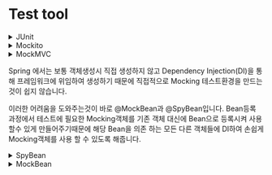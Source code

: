 # Test tool

<details><summary>JUnit</summary>

https://ko.wikipedia.org/wiki/JUnit

JUnit은 자바 언어용으로 개발된 테스트 프레임워크로, 자바 애플리케이션에서 **단위(Unit)** 테스트를 쉽게 작성하고 실행할 수 있도록 도와주는 도구입니다.

JUnit은 개발자들이 코드의 품질을 향상시키고 소프트웨어를 안정적으로 유지보수할 수 있도록 돕는데 사용됩니다. 다음은 JUnit의 주요 특징과 사용법에 대한 간략한 설명입니다:

### JUnit의 주요 특징:

1. **애노테이션 기반:**
    - JUnit은 애노테이션을 사용하여 테스트 메소드를 식별하고 실행합니다. `@Test` 애노테이션은 테스트 메소드를 정의할 때 사용됩니다.

2. **단정문(assertions):**
    - 테스트 결과를 평가하기 위해 JUnit은 단정문(assertions)을 제공합니다. 예상 결과와 실제 결과를 비교하여 테스트를 평가할 수 있습니다.

3. **테스트 픽스처(Test Fixture):**
    - `@Before` 및 `@After` 애노테이션을 사용하여 각각 테스트 메소드가 실행되기 전과 후에 필요한 설정 또는 정리 작업을 수행할 수 있습니다.

4. **테스트 스위트(Test Suite):**
    - 여러 테스트 케이스를 그룹화하여 한 번에 실행할 수 있는 테스트 스위트를 만들 수 있습니다.

5. **파라미터화된 테스트(Parameterized Tests):**
    - `@RunWith(Parameterized.class)`를 사용하여 동일한 테스트를 여러 다른 입력 값으로 반복적으로 실행할 수 있습니다.

6. **테스트 결과 리포트:**
    - 테스트 실행 후에는 테스트 결과를 보고하는 리포트를 생성할 수 있습니다.

### JUnit 사용법:

1. **테스트 클래스 생성:**
    - JUnit 테스트 클래스는 테스트 메소드를 포함하는 일반적인 자바 클래스입니다. 테스트 클래스는 `@Test` 애노테이션으로 표시된 테스트 메소드를 포함합니다.

    ```java
    import org.junit.Test;

    public class MyTest {
        @Test
        public void myTestMethod() {
            // 테스트 로직 작성
        }
    }
    ```

2. **단정문 활용:**
    - `assertEquals`, `assertTrue`, `assertFalse` 등의 단정문을 사용하여 예상 결과와 실제 결과를 비교하여 테스트를 수행합니다.

    ```java
    import static org.junit.Assert.assertEquals;

    public class MyTest {
        @Test
        public void testAddition() {
            int result = Calculator.add(2, 3);
            assertEquals(5, result);
        }
    }
    ```

3. **테스트 실행:**
    - IDE나 빌드 도구(예: Maven, Gradle)에서 JUnit 테스트를 실행할 수 있습니다. 테스트 결과는 성공, 실패, 또는 에러로 표시됩니다.

JUnit은 단위 테스트의 자동화와 반복적인 테스트 수행을 통해 개발자가 소프트웨어의 안정성과 신뢰성을 유지할 수 있도록 도와줍니다. 이는 개발 프로세스를 안정화하고 소프트웨어를 효과적으로 유지보수하는 데 도움이
됩니다.
</details>
<details><summary>Mockito</summary>

[Mockito 위키 - 한글버전](https://github.com/mockito/mockito/wiki/Mockito-features-in-Korean)

- given()
- verify()

</details>
<details><summary>MockMVC</summary>

`MockMvc`는 스프링 프레임워크에서 제공하는 테스트용 클래스로, 컨트롤러 테스트를 위해 가상의 HTTP 요청을 생성하고, 컨트롤러의 응답을 검증하는 데 사용됩니다. 이는 실제 웹 서버를 띄우지 않고도 스프링
MVC 컨트롤러를 테스트할 수 있도록 도와줍니다.

일반적으로 스프링 부트 애플리케이션의 통합 테스트에서 `MockMvc`를 사용하여 다음과 같은 작업을 수행할 수 있습니다:

1. **HTTP 요청 생성**: `MockMvcRequestBuilders` 클래스를 사용하여 GET, POST, PUT, DELETE 등 다양한 HTTP 요청을 생성할 수 있습니다.

2. **HTTP 응답 검증**: `ResultMatcher`를 사용하여 HTTP 응답의 상태 코드, 헤더, 본문 등을 검증할 수 있습니다.

3. **모델 및 뷰 검증**: 모델 객체와 뷰에 대한 검증을 수행할 수 있습니다.

4. **세션 및 쿠키 검증**: HTTP 세션 및 쿠키와 관련된 검증을 수행할 수 있습니다.

아래는 `MockMvc` 사용 예제입니다:

```java
// 이 두 애노테이션은 스프링 부트 애플리케이션의 통합 테스트를 위한 환경을 설정하고, MockMvc를 자동으로 구성합니다.
@SpringBootTest
@AutoConfigureMockMvc
class PostControllerTest {
    // MockMvc 인스턴스를 주입받아서 사용할 수 있도록 하는 멤버 변수입니다. 이를 통해 컨트롤러를 테스트할 수 있습니다.
    @Autowired
    private MockMvc mockMvc;

    // PostRepository 인스턴스를 주입받아서 사용할 수 있도록 하는 멤버 변수입니다. 이는 데이터베이스와 상호작용하여 테스트에서 사용됩니다.
    @Autowired
    private PostRepository postRepository;

    @Test
    public void list() throws Exception {
        this.mockMvc.perform(get("/posts"))
                .andExpect(status().isOk())
                .andExpect(content().string(
                        containsString("테스트입니다")
                ));
    }

    @Test
    public void create() throws Exception {
        String json = """
                {
                	"title": "새 글",
                	"content": "제곧내"
                }
                """;

        int oldSize = postRepository.findAll().size();

        this.mockMvc.perform(
                        post("/posts")
                                .contentType(MediaType.APPLICATION_JSON)
                                .content(json)
                )
                .andExpect(status().isCreated());

        int newSize = postRepository.findAll().size();

        assertThat(newSize).isEqualTo(oldSize + 1);
    }
}
```

인코딩 문제를 해결하기 위해 application.properties 파일에 관련 설정 추가.

```properties
server.servlet.encoding.charset=UTF-8
server.servlet.encoding.force=true
```

</details>

Spring 에서는 보통 객체생성시 직접 생성하지 않고 Dependency Injection(DI)을 통해 프레임워크에 위임하여 생성하기 때문에 직접적으로 Mocking 테스트환경을 만드는것이 쉽지 않습니다.

이러한 어려움을 도와주는것이 바로 @MockBean과 @SpyBean입니다. Bean등록 과정에서 테스트에 필요한 Mocking객체를 기존 객체 대신에 Bean으로 등록시켜 사용할수 있게 만들어주기때문에 해당
Bean을 의존 하는 모든 다른 객체들에 DI하여 손쉽게 Mocking객체를 사용 할 수 있도록 해줍니다.

<details><summary>SpyBean</summary>

### SpyBean

> [SpyBean](https://docs.spring.io/spring-boot/docs/current/api/org/springframework/boot/test/mock/mockito/SpyBean.html)
>

> [TestDouble](https://martinfowler.com/bliki/TestDouble.html)
>

@SpyBean은 스프링 프레임워크의 테스트 환경에서 사용되는 애노테이션 중 하나입니다.

이 애노테이션은 목 객체(Mock)가 아니라 실제 빈 객체의 일부를 유지하면서 일부 동작을 변경하거나 특정 메소드를 감시(spy)하고자 할 때 사용됩니다.

주로 목 객체(Mock)와 유사하게 사용되지만, 실제 객체의 일부를 유지하면서 목 객체의 일부 동작을 대신하는 목적으로 활용됩니다.

@SpyBean을 사용할 때는 @SpringBootTest와 같이 테스트 환경을 설정하는 애노테이션과 함께 사용됩니다.

> “Spies are stubs that also **record** some information based on **how they were called**.”
> 어떻게 호출되었는지 기록을 남겨준다.
>

Post 개수를 세는 게 아니라, 그냥 PostRepository의 save를 호출했는지만 확인해 보자.

```java

@Autowired
private MockMvc mockMvc

@SpyBean
private PostREpository postRepository

@Test
public void create()throws Exception{
        String json="""
				{
					"title": "새 글",
					"content": "제곧내"
				}
				""";

        this.mockMvc.perform(
        post("/posts")
        .contentType(MediaType.APPLICATION_JSON)
        .content(json)
        )
        .andExpect(status().isCreated());

        // postRepository spyBean에서 Post객체를 .save()했는지 검증
        verify(postRepository).save(any(Post.class));
        }
```

전달한 값이 제대로 들어갔는지 확인할 수도 있다.

```java
@Test
public void create()throws Exception{
        String json="""
				{
					"title": "새 글",
					"content": "제곧내"
				}
				""";

        this.mockMvc.perform(
        post("/posts")
        .contentType(MediaType.APPLICATION_JSON)
        .content(json)
        )
        .andExpect(status().isCreated());

        verify(postRepository).save(argThat(post->{
        return post.title().equals("새 글");
        }));
        }
```

getter를 피하기 위해 Reflection을 쓸 수도 있다. (Overengineering?!)

```java
@Test
public void create()throws Exception{
        String json="""
				{
					"title": "새 글",
					"content": "제곧내"
				}
				""";

        this.mockMvc.perform(
        post("/posts")
        .contentType(MediaType.APPLICATION_JSON)
        .content(json)
        )
        .andExpect(status().isCreated());

        verify(postRepository).save(argThat(post->{
        return getFieldValue(post,"title").equals("새 글");
        }));
        }

private Object getFieldValue(Object object,String fieldName){
        try{
        Field field=object.getClass().getDeclaredField(fieldName);
        field.setAccessible(true);
        return field.get(object);
        }catch(NoSuchFieldException|IllegalAccessException e){
        throw new RuntimeException(e);
        }
        }
```

</details>
<details><summary>MockBean</summary>
Spring-test에서 제공되는 어노테이션

Mock은 껍데기만 있는 객체를 얘기합니다.
인터페이스의 추상메소드가 메소드 바디는 없고 파라미터 타입과 리턴타입만 선언된 것처럼, Mock Bean은 기존에 사용되던 Bean의 껍데기만 가져오고 내부의 구현 부분은 모두 사용자에게 위임한 형태입니다.

Spring 에서는 보통 객체생성시 직접 생성하지 않고 Dependency Injection(DI)을 통해 프레임워크에 위임하여 생성하기 때문에 직접적으로 Mocking 테스트환경을 만드는것이 쉽지 않습니다.

```java
//@MockBean을 통해서 MockBean을 주입
@MockBean
private PostRepository postRepository;
//given()을 통해서 실행시 동작 지정
        given(postRepository.findAll()) //postRepository.findAll() 호출 시 
        .willReturn(List<Post>);
```

> @MockBean은 given에서 선언한 코드 외에는 전부 사용할 수 없습니다
>

> 반면에 @SpyBean은 given에서 선언한 코드 외에는 전부 실제 객체의 것을 사용합니다.
>

philwebb은 repository에서는 spy보다는 mock을 써야한다고 합니다.

무슨 말이냐 하면, repository를 @SpyBean을 통해 테스트 하려면 해당 테스트 범위가 너무 커지고 통합테스트와 다름 없는 테스트가 될 수 있다는 것입니다.
repository만 테스트 한다면 repository만 테스트를 하고, 그 외에 repository를 호출하는 메소드들을 테스트할때는 repository의 메소드들 중 사용하는 부분만 Mock으로 구현하는 것이 좀
더 올바른 방식이라고 얘기합니다.

만약 위와 같은 케이스가 발생하신다면 테스트 단위가 너무 큰건 아닌지 다시 한번 생각해보셔도 좋을것 같습니다.

### 동작방식

우선 테스트코드가 수행될때는 TestExecutionListener에 의해 이벤트를 감지하고 처리할수 있도록 되어있습니다.
org.springframework.test.context.TestExecutionListener

@MockBean을 처리할때는 위 TestExecutionListener를 구현한 MockitoTestExecutionListener를 통해 처리되고 있습니다.

```java
public class MockitoTestExecutionListener extends AbstractTestExecutionListener {

    @Override
    public void prepareTestInstance(TestContext testContext) throws Exception {
        initMocks(testContext);
        injectFields(testContext);
    }
}
```

prepareTestInstance 테스트 준비단계에서 injectFields메서드를 통해 @MockBean 필드를 찾아 Mocking Bean등록을 위한 구성을 수행하는것을 내부로직을 통해 확인 하실 수 있습니다.

@MockBean, @SpyBean가 포함된 테스트클래스를 수행 할 때 마다 Spring Context reload가 수행됩니다.

Spring context를 reload하는 과정은 짧게는 1초 길게는 1분까지도 걸리는 경우도 있습니다. 100개의 테스트 클래스를 수행하면서 10번의 reload가 일어난다고 가정한다면 테스트코드 수행이
10분이나 delay 되는 현상이 발생 될 수 있습니다.

> The Spring test framework will cache an ApplicationContext whenever possible between test runs.
> In order to be cached, the context must have an exactly equivalent configuration.
> Whenever you use @MockBean, you are by definition changing the context configuration.
>
> -Phil Webb (https://github.com/spring-projects/spring-boot/issues/10015#issuecomment-322634989)
>

위 comment에서 확인하실수 있다시피 이는 의도된 방향이며, 그도 그럴것이 BeanFactory에서 해당 Bean만 Mocking객체로 교체하면 되는것이 아니라 해당 Bean을 의존하고 있는 모든 Bean들을
모두 교체해서 주입해주어야 하기 때문에 이미 등록된 Context상에서 처리하기에는 쉽지 않은 작업입니다.

내부로직을 조금더 들어가서 살펴보면 Mocking Bean 등록과정 중 applicationContext를 새롭게 동작시키면서 refresh 하는 로직이 포함되어있는것을 확인 할 수 있습니다.

잦은 MockBean 사용은 테스트 성능에 영향을 끼칠수 있고 이는 대규모시스템일수록 영향이 커질수 밖에 없습니다. 이러한 점을 해결하기 위해 Lazy-mock-bean을 시도해봤습니다.

이 시도의 주요 포인트는 위에서 Bean을 의존하는 모든 객체들을 찾아 교체하는작업이 쉽지 않아 reload를 수행한다고 언급했지만 사실 특정 테스트에서 사용되는 Bean은 한정적이기 때문에 꼭 모든 의존 객체들에
영향을 끼쳐야 하는것이 아니라 테스트에 사용되는 Bean에만 제한적으로 Mocking Bean을 사용하도록 교체되면 된다는 점 입니다.

> 출처 - https://taes-k.github.io/2022/02/02/spring-mockbean/
</details>
